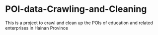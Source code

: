 # POI-data-Crawling-and-Cleaning
This is a project to crawl and clean up the POIs of education and related enterprises in Hainan Province
